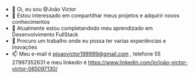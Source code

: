 - 👋 Oi, eu sou @João Victor
- 👀 Estou interessado em compartilhar meus projetos e adquirir novos conhecimentos
- 🌱 Atualmente estou completandodo meu aprendizado em Desenvolvimento FullStack
- 💞️ Procuro um trabalho onde eu possa ter varias experiências e  inovações
- 📫 Meu e-mail é pjoaovictor199999@gmail.com , telefone 55 27997352631 e meu linkedin é https://www.linkedin.com/in/joão-victor-victor-065097130/

<!---
Joaov9620/Joaov9620 is a ✨ special ✨ repository because its `README.md` (this file) appears on your GitHub profile.
You can click the Preview link to take a look at your changes.
--->
